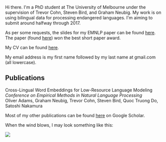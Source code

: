 Hi there. I'm a PhD student at The University of Melbourne under the supervision of Trevor Cohn, Steven Bird, and Graham Neubig. My work is on using bilingual data for processing endangered languages. I'm aiming to submit around halfway through 2017.

As per some requests, the slides for my EMNLP paper can be found [here](https://oadams.github.io/emnlp16_slides.pdf). The paper (found [here](http://people.eng.unimelb.edu.au/tcohn/papers/adams16emnlp.pdf)) won the best short paper award.

My CV can be found [here](https://oadams.github.io/cv.pdf).

My email address is my first name followed by my last name at gmail.com (all lowercase).

## Publications

Cross-Lingual Word Embeddings for Low-Resource Language Modeling  
*Conference on Empirical Methods in Natural Language Processing*  
Oliver Adams, Graham Neubig, Trevor Cohn, Steven Bird, Quoc Truong Do, Satoshi
Nakamura

Most of my other publications can be found [here](https://scholar.google.com/citations?user=s7wr1DsAAAAJ&hl=en) on Google Scholar.

When the wind blows, I may look something like this:

![](https://oadams.github.io/wind.jpg)

